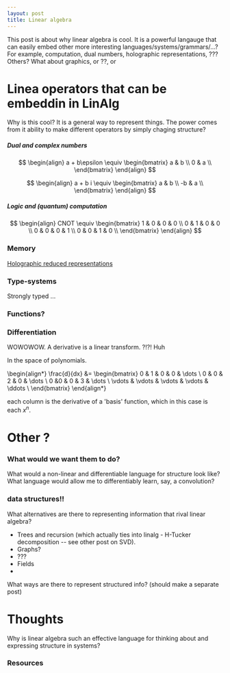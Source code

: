 ```yaml
---
layout: post
title: Linear algebra
---
```



This post is about why linear algebra is cool. It is a powerful langauge that can easily embed other more interesting languages/systems/grammars/...? For example, computation, dual numbers, holographic representations, ???
Others? What about graphics, or ??, or 


# Linea operators that can be embeddin in LinAlg

Why is this cool? It is a general way to represent things. The power comes from it ability to make different operators by simply chaging structure?

##### Dual and complex numbers

$$
\begin{align}
a + b\epsilon \equiv
\begin{bmatrix}
a & b \\
0 & a \\
\end{bmatrix}
\end{align}
$$

$$
\begin{align}
a + b i \equiv
\begin{bmatrix}
a & b \\
-b & a \\
\end{bmatrix}
\end{align}
$$

##### Logic and (quantum) computation


$$
\begin{align}
CNOT \equiv
\begin{bmatrix}
1 & 0 & 0 & 0 \\
0 & 1 & 0 & 0 \\
0 & 0 & 0 & 1 \\
0 & 0 & 1 & 0 \\
\end{bmatrix}
\end{align}
$$

### Memory

[Holographic reduced representations](http://www2.fiit.stuba.sk/~kvasnicka/CognitiveScience/6.prednaska/plate.ieee95.pdf)



### Type-systems

Strongly typed …


### Functions?



### Differentiation

WOWOWOW. A derivative is a linear transform. ?!?! Huh

In the space of polynomials.

\begin{align*}
\frac{d}{dx} &= \begin{bmatrix}
0 & 1 & 0 & 0 & \dots \\
0 & 0 & 2 & 0 &  \dots \\
0 &0 & 0 & 3 & \dots \\
\vdots & \vdots & \vdots & \vdots & \ddots \\
\end{bmatrix}
\end{align*}

each column is the derivative of a 'basis' function, which in this case is each $x^n$.


# Other ?

### What would we want them to do?

What would a non-linear and differentiable language for structure look like? What language would allow me to differentiably learn, say, a convolution? 


### data structures!!

What alternatives are there to representing information that rival linear algebra? 
* Trees and recursion (which actually ties into linalg - H-Tucker decomposition -- see other post on SVD).
* Graphs?
* ???
* Fields
* 

What ways are there to represent structured info? (should make a separate post)


# Thoughts

Why is linear algebra such an effective language for thinking about and expressing structure in systems? 


### Resources 


